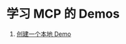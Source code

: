 # 学习 MCP 的 Demos

1. [创建一个本地 Demo](https://uberate.github.io/learn/posts/tech/ai/mcp/local_server_demo/)

